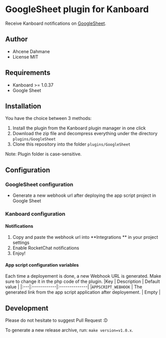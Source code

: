 GoogleSheet plugin for Kanboard
==============================

Receive Kanboard notifications on [GoogleSheet](https://github.com/ahcened/plugin-googlesheet).


Author
------
- Ahcene Dahmane
- License MIT

Requirements
------------

- Kanboard >= 1.0.37
- Google Sheet

Installation
------------

You have the choice between 3 methods:

1. Install the plugin from the Kanboard plugin manager in one click
2. Download the zip file and decompress everything under the directory `plugins/GoogleSheet`
3. Clone this repository into the folder `plugins/GoogleSheet`

Note: Plugin folder is case-sensitive.

Configuration
-------------

### GoogleSheet configuration

- Generate a new webhook url after deploying the app script project in Google Sheet

### Kanboard configuration

####  Notifications

1. Copy and paste the webhook url into **Integrations ** in your project settings
2. Enable RocketChat notifications
3. Enjoy!

#### App script configuration variables
Each time a deployement is done, a new Webhook URL is generated. Make sure to change it in the php code of the plugin.
|Key | Description | Default value |
|:---|:------------|:--------------|
|`APPSCRIPT_WEBHOOK`   | The generated link from the app script application after deployement. | Empty |

Development
-------------

Please do not hesitate to suggest Pull Request :D

To generate a new release archive, run: `make version=v1.0.x`.
